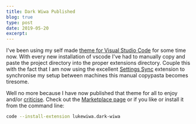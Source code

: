```yaml
---
title: Dark Wiwa Published
blog: true
type: post
date: 2019-05-20
excerpt:
---
```


I've been using my self made [theme for Visual Studio Code](/blog/new_text_editor_theme) for some time now. With every new installation of vscode I've had to manually copy and paste the project directory into the proper extensions directory. Couple this with the fact that I am now using the excellent [Settings Sync](https://marketplace.visualstudio.com/items?itemName=Shan.code-settings-sync) extension to synchronise my setup between machines this manual copypasta becomes tiresome.

Well no more because I have now published that theme for all to enjoy and/or [criticise](https://github.com/lukewiwa/dark_wiwa/issues/new). Check out the [Marketplace page](https://marketplace.visualstudio.com/items?itemName=lukewiwa.dark-wiwa) or if you like or install it from the command line:

```bash
code --install-extension lukewiwa.dark-wiwa
```
